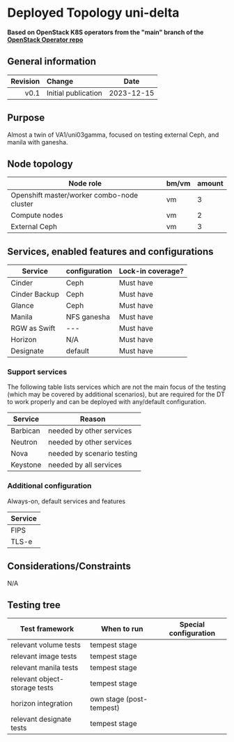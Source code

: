 # Deployed Topology uni-delta

**Based on OpenStack K8S operators from the "main" branch of the [OpenStack Operator repo](https://github.com/openstack-k8s-operators/openstack-operator/commit/d1bd4f70ded050463064d929c7342ccbcb660bff)**

## General information

| Revision | Change                | Date             |
|--------: | :-------------------- | :--------------: |
| v0.1     | Initial publication   | 2023-12-15       |

## Purpose
Almost a twin of VA1/uni03gamma, focused on testing external Ceph, and manila with ganesha.

## Node topology
| Node role                                        | bm/vm | amount |
| ------------------------------------------------ | ----- | ------ |
| Openshift master/worker combo-node cluster       | vm    | 3      |
| Compute nodes                                    | vm    | 2      |
| External Ceph                                    | vm    | 3      |


## Services, enabled features and configurations

| Service          | configuration                   | Lock-in coverage?  |
| ---------------- | ------------------------------- | ------------------ |
| Cinder           | Ceph                            | Must have          |
| Cinder Backup    | Ceph                            | Must have          |
| Glance           | Ceph                            | Must have          |
| Manila           | NFS ganesha                     | Must have          |
| RGW as Swift     | ---                             | Must have          |
| Horizon          | N/A                             | Must have          |
| Designate        | default                         | Must have          |


### Support services
The following table lists services which are not the main focus of the testing (which may be covered by additional scenarios), but are required for the DT to work properly and can be deployed with any/default configuration.

| Service          | Reason  |
| ---------------- |------------------ |
| Barbican         | needed by other services   |
| Neutron          | needed by other services   |
| Nova             | needed by scenario testing |
| Keystone         | needed by all services     |


### Additional configuration

Always-on, default services and features

| Service  |
| -------- |
| FIPS     |
| TLS-e    |


## Considerations/Constraints

N/A


## Testing tree

| Test framework   | When to run          | Special configuration |
| ---------------- | -------------------- | ----------------------|
| relevant volume tests | tempest stage |           |
| relevant image tests  | tempest stage |           |
| relevant manila tests | tempest stage |           |
| relevant object-storage tests  | tempest stage |           |
| horizon integration   | own stage (post-tempest)|           |
| relevant designate tests | tempest stage |           |
